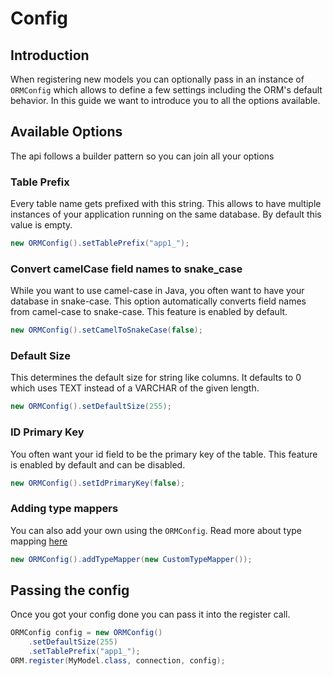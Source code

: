 # Config
## Introduction
When registering new models you can optionally pass in an instance of `ORMConfig` which allows to define a few settings including the ORM's default behavior. In this guide we want to introduce you to all the options available.

## Available Options
The api follows a builder pattern so you can join all your options

### Table Prefix
Every table name gets prefixed with this string. This allows to have multiple instances of your application running on the same database. By default this value is empty.
```java
new ORMConfig().setTablePrefix("app1_");
```

### Convert camelCase field names to snake_case
While you want to use camel-case in Java, you often want to have your database in snake-case. This option automatically converts field names from camel-case to snake-case. This feature is enabled by default.
```java
new ORMConfig().setCamelToSnakeCase(false);
```

### Default Size
This determines the default size for string like columns. It defaults to 0 which uses TEXT instead of a VARCHAR of the given length.
```java
new ORMConfig().setDefaultSize(255);
```

### ID Primary Key
You often want your id field to be the primary key of the table. This feature is enabled by default and can be disabled.
```java
new ORMConfig().setIdPrimaryKey(false);
```

### Adding type mappers
You can also add your own using the `ORMConfig`. Read more about type mapping [here](/docs/orm/type-mapping)
```java
new ORMConfig().addTypeMapper(new CustomTypeMapper());
```

## Passing the config
Once you got your config done you can pass it into the register call.
```java
ORMConfig config = new ORMConfig()
    .setDefaultSize(255)
    .setTablePrefix("app1_");
ORM.register(MyModel.class, connection, config);
```
